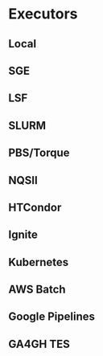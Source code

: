 # Executors
## Local
## SGE
## LSF
## SLURM
## PBS/Torque
## NQSII
## HTCondor
## Ignite
## Kubernetes
## AWS Batch
## Google Pipelines
## GA4GH TES

